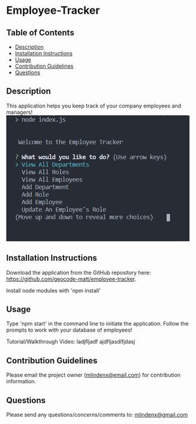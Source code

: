 # Employee-Tracker

  ## Table of Contents
  * [Description](#description)
  * [Installation Instructions](#installation-instructions)
  * [Usage](#usage)
  * [Contribution Guidelines](#contribution-guidelines)
  * [Questions](#questions)
  
  ## Description
  This application helps you keep track of your company employees and managers!
  <img src="./screenshot.PNG">

  ## Installation Instructions
  Download the application from the GitHub repository here: https://github.com/geocode-matt/employee-tracker.

  Install node modules with 'npm install'

  ## Usage
  Type 'npm start' in the command line to initiate the application. Follow the prompts to work with your database of employees!

  Tutorial/Walkthrough Video:
  ladjfljadf
  ajdfljasdlfjdasj
        
  ## Contribution Guidelines
  Please email the project owner (mlindenx@email.com) for contribution information. 

  ## Questions
  Please send any questions/concerns/comments to: mlindenx@gmail.com